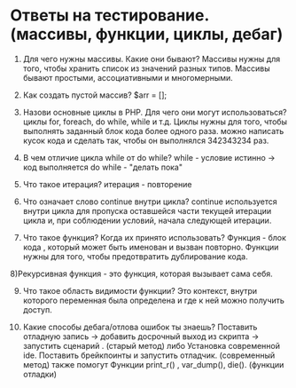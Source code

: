 # Ответы на тестирование. (массивы, функции, циклы, дебаг)
1) Для чего нужны массивы. Какие они бывают?
Массивы нужны для того, чтобы хранить список из значений разных типов.
Массивы бывают простыми, ассоциативными и многомерными.

2) Как создать пустой массив?
$arr = [];

3) Назови основные циклы в PHP. Для чего они могут использоваться?
циклы for, foreach, do while, while и т.д.
Циклы нужны для того, чтобы выполнять заданный блок кода более одного раза. можно написать кусок кода и сделать так, чтобы он выполнялся 342343234 раз.

4) В чем отличие цикла while от do while?
while - условие истинно -> код выполняется
do while - "делать пока"

5) Что такое итерация?
итерация - повторение

6) Что означает слово continue внутри цикла?
continue используется внутри цикла для пропуска оставшейся части текущей итерации цикла и, при соблюдении условий, начала следующей итерации.

						 
7) Что такое функция? Когда их принято использовать?
Функция - блок кода , который может быть именован и вызван повторно. Функции нужны для того, чтобы предотвратить дублирование кода.

8)Рекурсивная функция - это функция, которая вызывает сама себя. 

9) Что такое область видимости функции?
Это контекст, внутри которого переменная была определена и где к ней можно получить доступ.

10) Какие способы дебага/отлова ошибок ты знаешь?
Поставить отладную запись -> добавить досрочный выход из скрипта -> запустить сценарий . (старый метод)
либо
Установка современной ide. Поставить брейкпоинты и запустить отладчик. (современный метод)
также помогут Функции print_r() , var_dump(), die(). (функции отладки)
